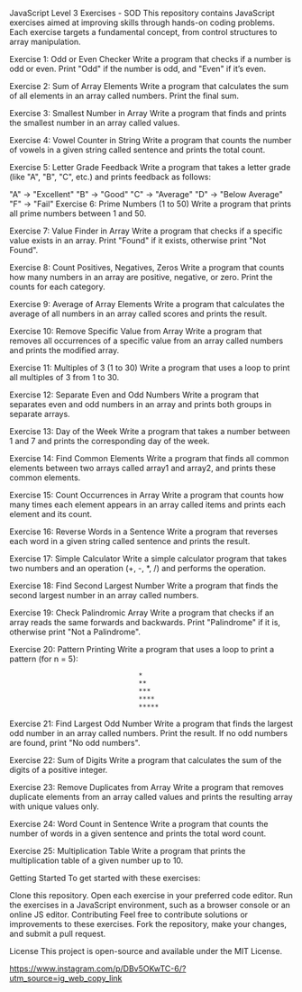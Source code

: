 JavaScript Level 3 Exercises - SOD
This repository contains JavaScript exercises aimed at improving skills through hands-on coding problems. Each exercise targets a fundamental concept, from control structures to array manipulation.

Exercise 1: Odd or Even Checker
Write a program that checks if a number is odd or even. Print "Odd" if the number is odd, and "Even" if it’s even.

Exercise 2: Sum of Array Elements
Write a program that calculates the sum of all elements in an array called numbers. Print the final sum.

Exercise 3: Smallest Number in Array
Write a program that finds and prints the smallest number in an array called values.

Exercise 4: Vowel Counter in String
Write a program that counts the number of vowels in a given string called sentence and prints the total count.

Exercise 5: Letter Grade Feedback
Write a program that takes a letter grade (like "A", "B", "C", etc.) and prints feedback as follows:

"A" -> "Excellent"
"B" -> "Good"
"C" -> "Average"
"D" -> "Below Average"
"F" -> "Fail"
Exercise 6: Prime Numbers (1 to 50)
Write a program that prints all prime numbers between 1 and 50.

Exercise 7: Value Finder in Array
Write a program that checks if a specific value exists in an array. Print "Found" if it exists, otherwise print "Not Found".

Exercise 8: Count Positives, Negatives, Zeros
Write a program that counts how many numbers in an array are positive, negative, or zero. Print the counts for each category.

Exercise 9: Average of Array Elements
Write a program that calculates the average of all numbers in an array called scores and prints the result.

Exercise 10: Remove Specific Value from Array
Write a program that removes all occurrences of a specific value from an array called numbers and prints the modified array.

Exercise 11: Multiples of 3 (1 to 30)
Write a program that uses a loop to print all multiples of 3 from 1 to 30.

Exercise 12: Separate Even and Odd Numbers
Write a program that separates even and odd numbers in an array and prints both groups in separate arrays.

Exercise 13: Day of the Week
Write a program that takes a number between 1 and 7 and prints the corresponding day of the week.

Exercise 14: Find Common Elements
Write a program that finds all common elements between two arrays called array1 and array2, and prints these common elements.

Exercise 15: Count Occurrences in Array
Write a program that counts how many times each element appears in an array called items and prints each element and its count.

Exercise 16: Reverse Words in a Sentence
Write a program that reverses each word in a given string called sentence and prints the result.

Exercise 17: Simple Calculator
Write a simple calculator program that takes two numbers and an operation (+, -, *, /) and performs the operation.

Exercise 18: Find Second Largest Number
Write a program that finds the second largest number in an array called numbers.

Exercise 19: Check Palindromic Array
Write a program that checks if an array reads the same forwards and backwards. Print "Palindrome" if it is, otherwise print "Not a Palindrome".

Exercise 20: Pattern Printing
Write a program that uses a loop to print a pattern (for n = 5):

                                    *
                                    **
                                    ***
                                    ****
                                    *****
Exercise 21: Find Largest Odd Number
Write a program that finds the largest odd number in an array called numbers. Print the result. If no odd numbers are found, print "No odd numbers".

Exercise 22: Sum of Digits
Write a program that calculates the sum of the digits of a positive integer.

Exercise 23: Remove Duplicates from Array
Write a program that removes duplicate elements from an array called values and prints the resulting array with unique values only.

Exercise 24: Word Count in Sentence
Write a program that counts the number of words in a given sentence and prints the total word count.

Exercise 25: Multiplication Table
Write a program that prints the multiplication table of a given number up to 10.

Getting Started
To get started with these exercises:

Clone this repository.
Open each exercise in your preferred code editor.
Run the exercises in a JavaScript environment, such as a browser console or an online JS editor.
Contributing
Feel free to contribute solutions or improvements to these exercises. Fork the repository, make your changes, and submit a pull request.

License
This project is open-source and available under the MIT License.

https://www.instagram.com/p/DBv5OKwTC-6/?utm_source=ig_web_copy_link

